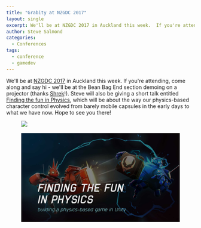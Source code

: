```yaml
---
title: "Grabity at NZGDC 2017"
layout: single
excerpt: We'll be at NZGDC 2017 in Auckland this week.  If you're attending, come along and say hi!
author: Steve Salmond
categories:
  - Conferences
tags:
  - conference
  - gamedev
---
```


We'll be at [NZGDC 2017](http://www.nz-gdc.com/) in Auckland this week.  If you're attending, come along and say hi - we'll be at the Bean Bag End section demoing on a projector (thanks [Shrek](https://www.facebook.com/astrdiaries/)!).  Steve will also be giving a short talk entitled [Finding the fun in Physics](http://sched.co/Bo8Y), which will be about the way our physics-based character control evolved from barely mobile capsules in the early days to what we have now.  Hope to see you there!

<figure>
    <a href="https://cdn.schd.ws/nzgdc17/img/logo.png?1501975137"><img src="https://cdn.schd.ws/nzgdc17/img/logo.png?1501975137"></a>
</figure>

<figure>
    <a href="/assets/images/nzgdc/nzgdc-talk-splash.jpg"><img src="/assets/images/nzgdc/nzgdc-talk-splash.jpg"></a>
</figure>
